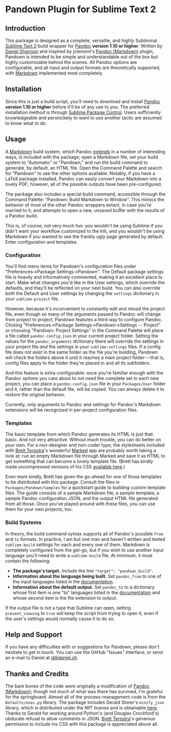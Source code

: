# Pandown Plugin for Sublime Text 2

## Introduction
This package is designed as a complete, versatile, and highly Subliminal [Sublime Text 2](http://sublimetext.com/) build wrapper for [Pandoc][] **version 1.10 or higher**. Written by [Daniel Shannon](http://daniel.sh) and inspired by jclement's [Pandoc (Markdown)](https://github.com/jclement/SublimePandoc) plugin, Pandown is intended to be simple and understandable out of the box but highly customizable behind the scenes. All Pandoc options are configurable, and all input and output formats are theoretically supported, with [Markdown][] implemented most completely.


## Installation
Since this is just a build script, you'll need to download and install [Pandoc][] **version 1.10 or higher** before it'll be of any use to you. The preferred installation method is through [Sublime Package Control](http://wbond.net/sublime_packages/package_control). Users sufficiently knowledgeable and persnickety to want to use another tactic are assumed to know what to do.


## Usage
A [Markdown][] build system, which Pandoc [extends](http://johnmacfarlane.net/pandoc/README.html#pandocs-markdown) in a number of interesting ways, is included with the package; open a Markdown file, set your build system to "Automatic" or "Pandown," and run the build command to generate, by default, an HTML file. Open the Command Palette and search for "Pandown" to see the other options available. Notably, if you have a LaTeX package installed, Pandoc can easily convert your Markdown into a lovely PDF; however, all of the possible outputs have been pre-configured.

The package also includes a special build command, accessible through the Command Palette: "Pandown: Build Markdown to Window". This mimics the behavior of most of the other Pandoc wrappers extant, in case you're married to it, and attempts to open a new, unsaved buffer with the results of a Pandoc build.

This is, of course, not very much fun: you wouldn't be using Sublime if you didn't want your workflow customized to the hilt, and you wouldn't be using Markdown if you wanted to see the frankly ugly page generated by default. Enter configuration and templates.


### Configuration
You'll find menu items for Pandown's configuration files under "Preferences&rarr;Package Settings&rarr;Pandown". The Default package settings file is heavily and informatively commented, making it an excellent place to start. Make what changes you'd like in the User settings, which override the defaults, and they'll be reflected on your next build. You can also override both the Default and User settings by changing the `settings` dictionary in your `sublime-project` file.

However, because it's inconvenient to constantly edit and reload the project file, even though so many of the arguments passed to Pandoc will change from project to project, Pandown features a third way to configure Pandoc. Clicking "Preferences&rarr;Package Settings&rarr;Pandown&rarr;Settings -- Project" or choosing "Pandown: Project Settings" in the Command Palette will place a file called `pandoc-config.json` in your current project folder. Setting the values for the `pandoc_arguments` dictionary there will override the settings in your project file _and_ the settings in your `sublime-settings` files. If a config file does not exist in the same folder as the file you're building, Pandown will check the folders above it until it reaches a main project folder---that is, config files apply to the folder they're placed in and all its subfolders.

And this feature is extra-configurable: once you're familiar enough with the Pandoc options you care about to not need the complete set in each new project, you can place a `pandoc-config.json` file in your `Packages/User` folder and it, rather than the default file, will be copied. You can always delete it to restore the original behavior.

Currently, only arguments to Pandoc and settings for Pandoc's Markdown extensions will be recognized in per-project configuration files.

### Templates
The basic template from which Pandoc generates its HTML is just that: basic. And not very attractive. Without much trouble, you can do better on your own. For a non-designer and non-coder type, the stylesheets included with [Brett Terpstra](http://brettterpstra.com)'s wonderful [Marked](http://markedapp.com) app are probably worth taking a look at; run an empty Markdown file through Marked and save it as HTML to get something that can become a lovely template file. (Brett has kindly made uncompressed versions of his CSS [available here](http://support.markedapp.com/kb/how-to-tips-and-tricks/writing-custom-css-for-marked).)

Even more kindly, Brett has given the go-ahead for one of those templates to be distributed with this package. Consult the files in `Packages/Pandown/Samples` for a quickstart guide to building custom template files. The guide consists of a sample Markdown file, a sample template, a sample Pandoc configuration JSON, and the output HTML file generated from all those. Once you've played around with these files, you can use them for your own projects, too.

### Build Systems
In theory, the build command syntax supports all of Pandoc's possible `from` and `to` formats. In practice, I am but one man and haven't written and tested `sublime-build` settings for each and every one of them. Markdown is completely configured from the get-go, but if you wish to use another input language you'll need to write a `sublime-build` file. At minimum, it must contain the following:

* **The package's target.** Include the line `"target": "pandown_build"`.
* **Information about the language being built.** Set `pandoc_from` to one of the input languages listed in the [documentation].
* **Information about the default output.** Set `pandoc_to` to a dictionary whose first item is one "to" languages listed in the [documentation] and whose second item is the file extension to output.

If the output file is not a type that Sublime can open, setting `prevent_viewing` to `true` will keep the script from trying to open it, even if the user's settings would normally cause it to do so.

## Help and Support
If you have any difficulties with or suggestions for Pandown, please don't hesitate to get in touch. You can use the GitHub "Issues" interface, or send an e-mail to Daniel at <d@daniel.sh>.

## Thanks and Credits
The bare bones of the code were originally a modification of [Pandoc (Markdown)](https://github.com/jclement/SublimePandoc); though not much of what was there has survived, I'm grateful for the springboard. Almost all of the process-management code is from the `Defaults/exec.py` library. The package includes Gerald Storer's `minify_json` library, which is distributed under the MIT license and is obtainable [here](https://github.com/getify/JSON.minify). Thanks to Gerald for working around Python's (and Douglas Crockford's) obdurate refusal to allow comments in JSON. [Brett Terpstra](http://brettterpstra.com)'s generous permission to include his CSS with this package is appreciated above all.




[pandown]: http://sublime.daniel.sh/pandown/ "Pandown Home"
[pandoc]: http://johnmacfarlane.net/pandoc/ "Pandoc Home"
[markdown]: http://daringfireball.net/projects/markdown/ "Daring Fireball: Markdown"
[documentation]: http://johnmacfarlane.net/pandoc/README.html "Pandoc: README"